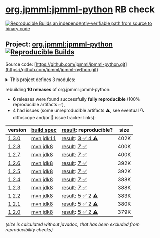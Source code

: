 [org.jpmml:jpmml-python](https://central.sonatype.com/artifact/org.jpmml/jpmml-python/versions) RB check
=======

[![Reproducible Builds](https://reproducible-builds.org/images/logos/rb.svg) an independently-verifiable path from source to binary code](https://reproducible-builds.org/)

## Project: [org.jpmml:jpmml-python](https://central.sonatype.com/artifact/org.jpmml/jpmml-python/versions) [![Reproducible Builds](https://img.shields.io/endpoint?url=https://raw.githubusercontent.com/jvm-repo-rebuild/reproducible-central/master/content/org/jpmml/jpmml-python/badge.json)](https://github.com/jvm-repo-rebuild/reproducible-central/blob/master/content/org/jpmml/jpmml-python/README.md)

Source code: [https://github.com/jpmml/jpmml-python.git](https://github.com/jpmml/jpmml-python.git)

<details><summary>This project defines 3 modules:</summary>

* [org.jpmml:jpmml-python](https://central.sonatype.com/artifact/org.jpmml/jpmml-python/overview)
* [org.jpmml:pmml-python](https://central.sonatype.com/artifact/org.jpmml/pmml-python/overview)
* [org.jpmml:pmml-python-testing](https://central.sonatype.com/artifact/org.jpmml/pmml-python-testing/overview)
</details>

rebuilding **10 releases** of org.jpmml:jpmml-python:
- **6** releases were found successfully **fully reproducible** (100% reproducible artifacts :white_check_mark:),
- 4 had issues (some unreproducible artifacts :warning:, see eventual :mag: diffoscope and/or :memo: issue tracker links):

| version | [build spec](/BUILDSPEC.md) | [result](https://reproducible-builds.org/docs/jvm/): reproducible? | size |
| -- | --------- | ------ | -- |
| [1.3.0](https://central.sonatype.com/artifact/org.jpmml/jpmml-python/1.3.0/pom) | [mvn jdk11](jpmml-python-1.3.0.buildspec) | [result](jpmml-python-1.3.0.buildinfo): [3 :white_check_mark:  4 :warning:](jpmml-python-1.3.0.buildcompare) | 402K |
| [1.2.8](https://central.sonatype.com/artifact/org.jpmml/jpmml-python/1.2.8/pom) | [mvn jdk8](jpmml-python-1.2.8.buildspec) | [result](jpmml-python-1.2.8.buildinfo): [7 :white_check_mark: ](jpmml-python-1.2.8.buildcompare) | 400K |
| [1.2.7](https://central.sonatype.com/artifact/org.jpmml/jpmml-python/1.2.7/pom) | [mvn jdk8](jpmml-python-1.2.7.buildspec) | [result](jpmml-python-1.2.7.buildinfo): [7 :white_check_mark: ](jpmml-python-1.2.7.buildcompare) | 400K |
| [1.2.6](https://central.sonatype.com/artifact/org.jpmml/jpmml-python/1.2.6/pom) | [mvn jdk8](jpmml-python-1.2.6.buildspec) | [result](jpmml-python-1.2.6.buildinfo): [7 :white_check_mark: ](jpmml-python-1.2.6.buildcompare) | 392K |
| [1.2.5](https://central.sonatype.com/artifact/org.jpmml/jpmml-python/1.2.5/pom) | [mvn jdk8](jpmml-python-1.2.5.buildspec) | [result](jpmml-python-1.2.5.buildinfo): [7 :white_check_mark: ](jpmml-python-1.2.5.buildcompare) | 392K |
| [1.2.4](https://central.sonatype.com/artifact/org.jpmml/jpmml-python/1.2.4/pom) | [mvn jdk8](jpmml-python-1.2.4.buildspec) | [result](jpmml-python-1.2.4.buildinfo): [7 :white_check_mark: ](jpmml-python-1.2.4.buildcompare) | 388K |
| [1.2.3](https://central.sonatype.com/artifact/org.jpmml/jpmml-python/1.2.3/pom) | [mvn jdk8](jpmml-python-1.2.3.buildspec) | [result](jpmml-python-1.2.3.buildinfo): [7 :white_check_mark: ](jpmml-python-1.2.3.buildcompare) | 388K |
| [1.2.2](https://central.sonatype.com/artifact/org.jpmml/jpmml-python/1.2.2/pom) | [mvn jdk8](jpmml-python-1.2.2.buildspec) | [result](jpmml-python-1.2.2.buildinfo): [5 :white_check_mark:  2 :warning:](jpmml-python-1.2.2.buildcompare) | 383K |
| [1.2.1](https://central.sonatype.com/artifact/org.jpmml/jpmml-python/1.2.1/pom) | [mvn jdk8](jpmml-python-1.2.1.buildspec) | [result](jpmml-python-1.2.1.buildinfo): [5 :white_check_mark:  2 :warning:](jpmml-python-1.2.1.buildcompare) | 380K |
| [1.2.0](https://central.sonatype.com/artifact/org.jpmml/jpmml-python/1.2.0/pom) | [mvn jdk8](jpmml-python-1.2.0.buildspec) | [result](jpmml-python-1.2.0.buildinfo): [5 :white_check_mark:  2 :warning:](jpmml-python-1.2.0.buildcompare) | 379K |

<i>(size is calculated without javadoc, that has been excluded from reproducibility checks)</i>
